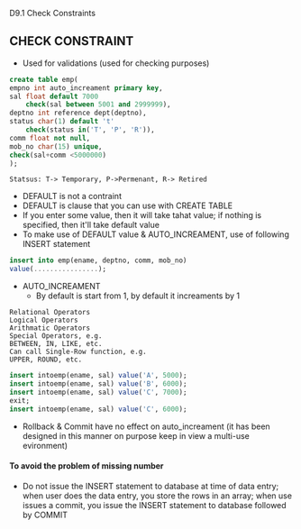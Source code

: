 D9.1 Check Constraints

## CHECK CONSTRAINT
- Used for validations (used for checking purposes)
```sql
create table emp(
empno int auto_increament primary key,
sal float default 7000
	check(sal between 5001 and 2999999),
deptno int reference dept(deptno),
status char(1) default 't'
	check(status in('T', 'P', 'R')),
comm float not null,
mob_no char(15) unique,
check(sal+comm <5000000)
);
```
```Statsus: T-> Temporary, P->Permenant, R-> Retired```
- DEFAULT is not a contraint
- DEFAULT is clause that you can use with CREATE TABLE
- If you enter some value, then it will take tahat value; if nothing is specified, then it'll take default value
- To make use of DEFAULT value & AUTO_INCREAMENT, use of following INSERT statement
```sql
insert into emp(ename, deptno, comm, mob_no)
value(................);
```
- AUTO_INCREAMENT
	- By default is start from 1, by default it increaments by 1

```	
Relational Operators
Logical Operators
Arithmatic Operators
Special Operators, e.g.
BETWEEN, IN, LIKE, etc.
Can call Single-Row function, e.g.
UPPER, ROUND, etc.
```
```sql
insert intoemp(ename, sal) value('A', 5000);
insert intoemp(ename, sal) value('B', 6000);
insert intoemp(ename, sal) value('C', 7000);
exit;
insert intoemp(ename, sal) value('C', 6000);
```
- Rollback & Commit have no effect on auto_increament (it has been designed in this manner on purpose keep in view a multi-use evironment)

#### To avoid the problem of missing number
- Do not issue the INSERT statement to database at time of data entry; when user does the data entry, you store the rows in an array; when use issues a commit, you issue the INSERT statement to database followed by COMMIT
